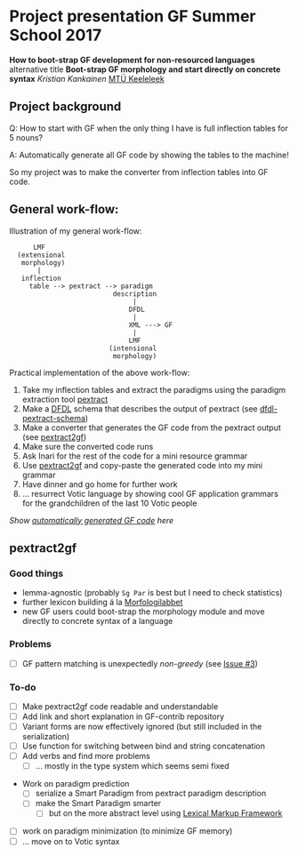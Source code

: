 # Project presentation GF Summer School 2017

__How to boot-strap GF development for non-resourced languages__
alternative title
__Boot-strap GF morphology and start directly on concrete syntax__
_Kristian Kankainen_
[MTÜ Keeleleek](http://vadda.keeleleek.ee/)


## Project background

Q: How to start with GF when the only thing I have is full inflection tables for 5 nouns?

A: Automatically generate all GF code by showing the tables to the machine!

So my project was to make the converter from inflection tables into GF code.


## General work-flow:

Illustration of my general work-flow:

```
      LMF
  (extensional
   morphology)
       |
   inflection
     table --> pextract --> paradigm
                          description
                               |
                              DFDL
                               |
                              XML ---> GF
                               |
                              LMF
                         (intensional
                          morphology)
```

Practical implementation of the above work-flow:
1. Take my inflection tables and extract the paradigms using the paradigm extraction tool [pextract](https://github.com/marfors/paradigmextract)
1. Make a [DFDL](http://dfdlschemas.github.io/) schema that describes the output of pextract (see [dfdl-pextract-schema](https://github.com/keeleleek/dfdl-pextract-schema))
1. Make a converter that generates the GF code from the pextract output (see [pextract2gf](https://github.com/keeleleek/pextract2gf))
1. Make sure the converted code runs
1. Ask Inari for the rest of the code for a mini resource grammar
1. Use [pextract2gf](https://github.com/keeleleek/pextract2gf) and copy-paste the generated code into my mini grammar
1. Have dinner and go home for further work
1. ... resurrect Votic language by showing cool GF application grammars for the grandchildren of the last 10 Votic people



_Show [automatically generated GF code](https://github.com/keeleleek/pextract2gf/tree/master/examples) here_


## pextract2gf

### Good things

- lemma-agnostic (probably `Sg Par` is best but I need to check statistics)
- further lexicon building á la [Morfologilabbet](https://spraakbanken.gu.se/karp/morfologilabbet)
- new GF users could boot-strap the morphology module and move directly to concrete syntax of a language

### Problems

- [ ] GF pattern matching is unexpectedly _non-greedy_ (see [Issue #3](https://github.com/keeleleek/GF-Votic/issues/3))

### To-do

- [ ] Make pextract2gf code readable and understandable
- [ ] Add link and short explanation in GF-contrib repository
- [ ] Variant forms are now effectively ignored (but still included in the serialization)
- [ ] Use function for switching between bind and string concatenation
- [ ] Add verbs and find more problems
  - [ ] ... mostly in the type system which seems semi fixed
- Work on paradigm prediction
  - [ ] serialize a Smart Paradigm from pextract paradigm description
  - [ ] make the Smart Paradigm smarter
    - [ ] but on the more abstract level using [Lexical Markup Framework](http://www.lexicalmarkupframework.org/)
- [ ] work on paradigm minimization (to minimize GF memory)
- [ ] ... move on to Votic syntax
